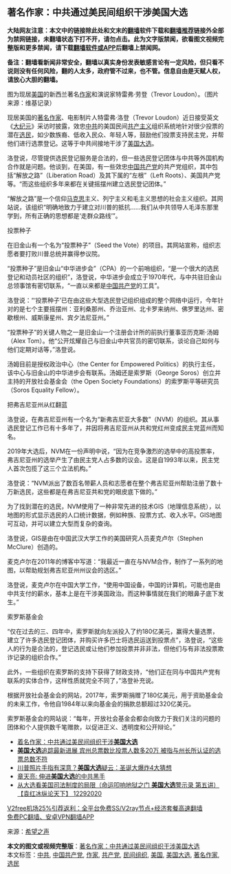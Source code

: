  <h2>著名作家：中共通过美民间组织干涉美国大选</h2> <p class="notice"><b>大陆网友注意：本文中的链接除此处和文末的<a href="https://github.com/bannedbook/fanqiang" >翻墙</a>软件下载和<a href="https://github.com/killgcd/justmysocks/blob/master/README.md">翻墙推荐</a>链接外全部为禁网链接，未翻墙状态下打不开，请勿点击。此为文字版禁闻，欲看图文视频完整版和更多禁闻，请下载<a href="https://github.com/bannedbook/fanqiang">翻墙软件或APP</a>后翻墙上禁闻网。</p><p>备注：翻墙看新闻非常安全，翻墙以真实身份发表敏感言论有一定风险，但只看不说则没有任何风险，翻的人太多，政府管不过来，也不管。信息自由是天赋人权，请放心大胆的翻墙。</b></p>  <div class="entry"> <p id="conimg">图为现居<a href="https://www.bannedbook.org/bnews/tag/%e7%be%8e%e5%9b%bd/" class="st_tag internal_tag" rel="tag" title="标签 美国 下的日志">美国</a>的新西兰著名<a href="https://www.bannedbook.org/bnews/tag/%e4%bd%9c%e5%ae%b6/" class="st_tag internal_tag" rel="tag" title="标签 作家 下的日志">作家</a>和演说家特雷弗·劳登（Trevor Loudon）。（图片来源：维基记录）</p> <p>现居美国的<a href="https://www.bannedbook.org/bnews/tag/%e8%91%97%e5%90%8d%e4%bd%9c%e5%ae%b6/" class="st_tag internal_tag" rel="tag" title="标签 著名作家 下的日志">著名作家</a>、电影制片人特雷弗·洛登（Trevor Loudon）近日接受英文《<span class='wp_keywordlink_affiliate'><a href="http://www.epochtimes.com/" title="大纪元" target="_blank">大纪元</a></span>》采访时披露，效忠<a href="https://www.bannedbook.org/bnews/tag/%e4%b8%ad%e5%85%b1/" class="st_tag internal_tag" rel="tag" title="标签 中共 下的日志">中共</a>的美国民间<span class='wp_keywordlink'><a href="https://www.bannedbook.org/forum2/topic6177.html" title="《共产主义的终极目的》" target="_blank">共产主义</a></span>组织系统地针对很少投票的潜在<a href="https://www.bannedbook.org/bnews/tag/%E9%80%89%E6%B0%91/" class="st_tag internal_tag" rel="tag" title="标签 选民 下的日志">选民</a>，如少数族裔、低收入民众、年轻人等，鼓励他们投票支持民主党，并帮他们进行选票登记。这等于中共间接地干涉了<a href="https://www.bannedbook.org/bnews/tag/%e7%be%8e%e5%9b%bd%e5%a4%a7%e9%80%89/" class="st_tag internal_tag" rel="tag" title="标签 美国大选 下的日志">美国大选</a>。</p> <p>洛登说，尽管提供选民登记服务是合法的，但一些选民登记团体与中共等外国机构合作就是问题。他谈到，在美国，有一些效忠<span class='wp_keywordlink_affiliate'><a href="https://www.bannedbook.org/" title="中国" target="_blank">中国</a></span><a href="https://www.bannedbook.org/bnews/tag/%e5%85%b1%e4%ba%a7%e5%85%9a/" class="st_tag internal_tag" rel="tag" title="标签 共产党 下的日志">共产党</a>的共产党组织，其中包括“解放之路”（Liberation Road）及其下属的“左根”（Left Roots）、美国共产党等。“而这些组织多年来都在关键摇摆州建立选民登记团体。”</p> <p>“解放之路”是一个信仰<span class='wp_keywordlink'><a href="https://www.bannedbook.org/forum2/topic105.html" title="《马克思的成魔之路》" target="_blank">马克思</a></span>主义、列宁主义和毛主义思想的社会主义组织。其网站说，该组织“明确地致力于建立对川普的抵抗……我们从中共领导人毛泽东那里学到，所有正确的思想都是‘走群众路线’”。</p> <p>投票种子</p> <p>在旧金山有一个名为“投票种子”（Seed the Vote）的项目。其网站宣称，组织志愿者要打败川普总统并赢得参议院。</p>  <p>“投票种子”是旧金山“中华进步会”（CPA）的一个前哨组织，“是一个很大的选民登记和动员社区的组织”，洛登说，中华进步会成立于1970年代，与中共驻旧金山总领事馆有密切联系，“一直以来都是<a href="https://www.bannedbook.org/bnews/tag/%e4%b8%ad%e5%9b%bd%e5%85%b1%e4%ba%a7%e5%85%9a/" class="st_tag internal_tag" rel="tag" title="标签 中国共产党 下的日志">中国共产党</a>的工具”。</p> <p>洛登说：“‘投票种子’已在由这些大型选民登记组织组成的整个网络中运行，今年针对的是七个主要摇摆州：亚利桑那州、乔治亚州、北卡罗来纳州、佛罗里达州、密歇根州、威斯康星州、宾夕法尼亚州。”</p> <p>“投票种子”的关键人物之一是旧金山一个注册会计所的前执行董事亚历克斯·汤姆（Alex Tom）。他“公开炫耀自己与旧金山中共官员的密切联系，谈论自己如何与他们定期对话等，”洛登说。</p> <p>汤姆目前是授权政治中心（the Center for Empowered Politics）的执行主任，该中心与旧金山的中华进步会有联系。汤姆还是索罗斯（George Soros）创立并主持的开放社会基金会（the Open Society Foundations）的索罗斯平等研究员（Soros Equality Fellow）。</p> <p>把弗吉尼亚州从红翻蓝</p> <p>洛登说，在弗吉尼亚州有一个名为“新弗吉尼亚大多数”（NVM）的组织。其从事选民登记工作已有十多年了，并因将弗吉尼亚州从共和党红州变成民主党蓝州而知名。</p>  <p>2019年大选后，NVM在一份声明中说，“因为在竞争激烈的选举中的高投票率，弗吉尼亚州的选举产生了由民主党人占多数的议会。这是自1993年以来，民主党人首次包揽了这三个立法机构。”</p> <p>洛登说：“NVM派出了数百名带薪人员和志愿者在整个弗吉尼亚州帮助注册了数十万新选民，这些都是在弗吉尼亚共和党的眼皮底下做的。”</p> <p>为了找到潜在的选民，NVM使用了一种非常先进的技术GIS（地理信息系统），以地图的形式显示选民的人口统计数据，例如种族、投票方式、收入水平。GIS地图可互动，并可以建立大型而复杂的查询。</p> <p>洛登说，GIS是由在中国武汉大学工作的美国研究人员麦克卢尔（Stephen McClure）创造的。</p> <p>麦克卢尔在2011年的博客中写道：“我最近一直在与NVM合作，制作了一系列的地图，以帮助规划弗吉尼亚州州议会的选区。”</p> <p>洛登说，麦克卢尔在中国大学工作，“使用中国设备，中国的计算机，可能也是由中共支付的薪水，基本上是在干涉美国政治。而这种事情就在我们的眼鼻子底下发生。”</p>  <p>索罗斯基金会</p> <p>“仅在过去的三、四年中，索罗斯就向左派投入了约180亿美元，赢得大量选票，建立了许多选民登记团体，并购买许多巴士将选民运送到投票点”，洛登说，“这些人的行为是合法的，登记选民或让他们参加投票并非非法，但他们与有非法投票欺诈记录的组织合作。”</p> <p>此外，一些组织在索罗斯的支持下获得了财政支持，“他们正在同与中国共产党有联系的实体合作，这样性质就完全不同了，”洛登补充说。</p> <p>根据开放社会基金会的网站，2017年，索罗斯捐赠了180亿美元，用于资助基金会的未来工作，令他自1984年以来向基金会的捐款总额超过320亿美元。</p> <p>索罗斯基金会的网站说：“每年，开放社会基金会都会向致力于我们关注的问题的团体和个人提供数千笔赠款，以促进正义、透明度和公开辩论。”</p> <ul class='op-related-articles' title='相关阅读'> <li><a href='https://www.bannedbook.org/bnews/comments/20201230/1457430.html' target='_blank'>着名作家：中共通过美民间组织干涉<b>美国大选</b></a></li> <li><a href='https://www.bannedbook.org/bnews/bannedvideo/20201230/1457395.html' target='_blank'><b>美国大选</b>追踪最新进展 宾州总票数比投票人数多20万 被指与州长所认证的选票总数不符</a></li> <li><a href='https://www.bannedbook.org/bnews/topimagenews/20201229/1457220.html' target='_blank'>川普照片手指有深意？<b>美国大选</b>疑云：圣诞大爆炸4大猜想</a></li> <li><a href='https://www.bannedbook.org/bnews/comments/20201229/1457167.html' target='_blank'>章天亮: 伸进<b>美国大选</b>的中共黑手</a></li> <li><a href='https://www.bannedbook.org/bnews/bannedvideo/20201229/1457113.html' target='_blank'>从大选看美国司法制度的局限（命运叩响地狱之门  <b>美国大选</b>警示录  第五讲）【袁红冰纵论天下】 12292020</a></li> </ul> <p class="texttj"> <a href="https://github.com/bannedbook/fanqiang/wiki/V2ray%E6%9C%BA%E5%9C%BA" target="_blank">V2free机场25%引荐返利：全平台免费SS/V2ray节点+经济套餐高速翻墙</a><br/> <a href="https://github.com/bannedbook/fanqiang/wiki/%E7%A6%81%E9%97%BB%E7%BD%91%E5%AE%89%E5%8D%93%E7%BF%BB%E5%A2%99%E6%96%B0%E9%97%BBAPP" target="_blank">免费PC翻墙、安卓VPN翻墙APP</a></p><p> 来源：<span class='wp_keywordlink_affiliate'><a href="https://www.soundofhope.org" title="希望之声" target="_blank">希望之声</a></span> </p> <a name='sharetosocial'></a>       <div><b>本文的图文或视频完整版</b>：<a href='https://www.bannedbook.org/bnews/cbnews/20201230/1457491.html'>著名作家：中共通过美民间组织干涉美国大选</a></div>  </div><!--END ENTRY--> <div class="postfooter"> <div>本文标签：<a href="https://www.bannedbook.org/bnews/tag/%e4%b8%ad%e5%85%b1/" rel="tag">中共</a>, <a href="https://www.bannedbook.org/bnews/tag/%e4%b8%ad%e5%9b%bd%e5%85%b1%e4%ba%a7%e5%85%9a/" rel="tag">中国共产党</a>, <a href="https://www.bannedbook.org/bnews/tag/%e4%bd%9c%e5%ae%b6/" rel="tag">作家</a>, <a href="https://www.bannedbook.org/bnews/tag/%e5%85%b1%e4%ba%a7%e5%85%9a/" rel="tag">共产党</a>, <a href="https://www.bannedbook.org/bnews/tag/%E6%B0%91%E9%97%B4%E7%BB%84%E7%BB%87/" rel="tag">民间组织</a>, <a href="https://www.bannedbook.org/bnews/tag/%e7%be%8e%e5%9b%bd/" rel="tag">美国</a>, <a href="https://www.bannedbook.org/bnews/tag/%e7%be%8e%e5%9b%bd%e5%a4%a7%e9%80%89/" rel="tag">美国大选</a>, <a href="https://www.bannedbook.org/bnews/tag/%e8%91%97%e5%90%8d%e4%bd%9c%e5%ae%b6/" rel="tag">著名作家</a>, <a href="https://www.bannedbook.org/bnews/tag/%E9%80%89%E6%B0%91/" rel="tag">选民</a></div>  </div><!--END POSTFOOTER--> 